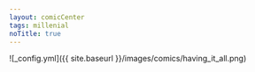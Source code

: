 ```yaml
---
layout: comicCenter
tags: millenial
noTitle: true
---
```


![_config.yml]({{ site.baseurl }}/images/comics/having_it_all.png)
